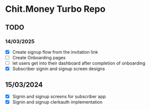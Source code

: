 # Chit.Money Turbo Repo

## TODO

### 14/03/2025

- [x] Create signup flow from the invitation link
- [ ] Create Onboarding pages
- [ ] let users get into their dashboard after completion of onboarding
- [x] Subscriber signin and signup screen designs

## 15/03/2024

- [x] Signin and signup screens for subscriber app
- [x] Signin and signup clerkauth implementation
